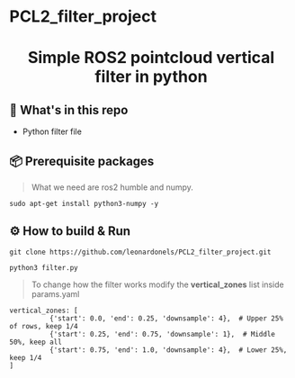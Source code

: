 # PCL2_filter_project

<div align="center">
    <h1>Simple ROS2 pointcloud vertical filter in python</h1>
</div>

## :open_file_folder: What's in this repo

* Python filter file

## :package: Prerequisite packages
> What we need are ros2 humble and numpy.

```commandline
sudo apt-get install python3-numpy -y
```
## :gear: How to build & Run
```commandline
git clone https://github.com/leonardonels/PCL2_filter_project.git
```
```commandline
python3 filter.py
```
> To change how the filter works modify the **vertical_zones** list inside params.yaml
```commandline
vertical_zones: [
          {'start': 0.0, 'end': 0.25, 'downsample': 4},  # Upper 25% of rows, keep 1/4
          {'start': 0.25, 'end': 0.75, 'downsample': 1},  # Middle 50%, keep all
          {'start': 0.75, 'end': 1.0, 'downsample': 4},  # Lower 25%, keep 1/4
]
```
